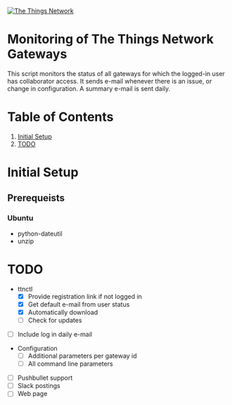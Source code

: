[appurl]: http://www.thethingsnetwork.org/
[![The Things Network](https://ttnstaticfile.blob.core.windows.net/static/ttn/media/logo/TheThingsRond.png)][appurl]

# Monitoring of The Things Network Gateways

This script monitors the status of all gateways for which the
logged-in user has collaborator access. It sends e-mail whenever there
is an issue, or change in configuration. A summary e-mail is sent daily.

# Table of Contents
1. [Initial Setup](#initial-setup)
1. [TODO](#todo)

# Initial Setup

## Prerequeists

### Ubuntu

+ python-dateutil
+ unzip

# TODO

+ ttnctl
   + [x] Provide registration link if not logged in
   + [x] Get default e-mail from user status
   + [x] Automatically download
   + [ ] Check for updates
+ [ ] Include log in daily e-mail
+ Configuration
   + [ ] Additional parameters per gateway id
   + [ ] All command line parameters
+ [ ] Pushbullet support
+ [ ] Slack postings
+ [ ] Web page
